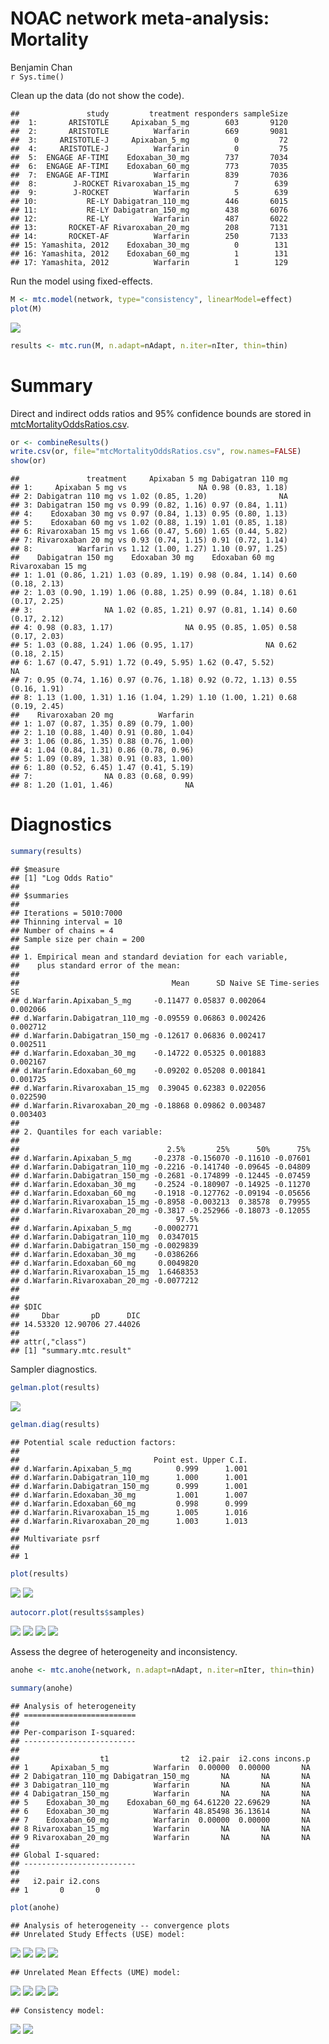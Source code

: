 # NOAC network meta-analysis: Mortality
Benjamin Chan  
`r Sys.time()`  


Clean up the data (do not show the code).


```
##               study         treatment responders sampleSize
##  1:       ARISTOTLE     Apixaban_5_mg        603       9120
##  2:       ARISTOTLE          Warfarin        669       9081
##  3:     ARISTOTLE-J     Apixaban_5_mg          0         72
##  4:     ARISTOTLE-J          Warfarin          0         75
##  5:  ENGAGE AF-TIMI    Edoxaban_30_mg        737       7034
##  6:  ENGAGE AF-TIMI    Edoxaban_60_mg        773       7035
##  7:  ENGAGE AF-TIMI          Warfarin        839       7036
##  8:        J-ROCKET Rivaroxaban_15_mg          7        639
##  9:        J-ROCKET          Warfarin          5        639
## 10:           RE-LY Dabigatran_110_mg        446       6015
## 11:           RE-LY Dabigatran_150_mg        438       6076
## 12:           RE-LY          Warfarin        487       6022
## 13:       ROCKET-AF Rivaroxaban_20_mg        208       7131
## 14:       ROCKET-AF          Warfarin        250       7133
## 15: Yamashita, 2012    Edoxaban_30_mg          0        131
## 16: Yamashita, 2012    Edoxaban_60_mg          1        131
## 17: Yamashita, 2012          Warfarin          1        129
```

Run the model using fixed-effects.


```r
M <- mtc.model(network, type="consistency", linearModel=effect)
plot(M)
```

![](mtcMortality_files/figure-html/mortalityNetwork-1.png) 

```r
results <- mtc.run(M, n.adapt=nAdapt, n.iter=nIter, thin=thin)
```

# Summary

Direct and indirect odds ratios and 95% confidence bounds are stored in
[mtcMortalityOddsRatios.csv](mtcMortalityOddsRatios.csv).


```r
or <- combineResults()
write.csv(or, file="mtcMortalityOddsRatios.csv", row.names=FALSE)
show(or)
```

```
##               treatment     Apixaban 5 mg Dabigatran 110 mg
## 1:     Apixaban 5 mg vs                NA 0.98 (0.83, 1.18)
## 2: Dabigatran 110 mg vs 1.02 (0.85, 1.20)                NA
## 3: Dabigatran 150 mg vs 0.99 (0.82, 1.16) 0.97 (0.84, 1.11)
## 4:    Edoxaban 30 mg vs 0.97 (0.84, 1.13) 0.95 (0.80, 1.13)
## 5:    Edoxaban 60 mg vs 1.02 (0.88, 1.19) 1.01 (0.85, 1.18)
## 6: Rivaroxaban 15 mg vs 1.66 (0.47, 5.60) 1.65 (0.44, 5.82)
## 7: Rivaroxaban 20 mg vs 0.93 (0.74, 1.15) 0.91 (0.72, 1.14)
## 8:          Warfarin vs 1.12 (1.00, 1.27) 1.10 (0.97, 1.25)
##    Dabigatran 150 mg    Edoxaban 30 mg    Edoxaban 60 mg Rivaroxaban 15 mg
## 1: 1.01 (0.86, 1.21) 1.03 (0.89, 1.19) 0.98 (0.84, 1.14) 0.60 (0.18, 2.13)
## 2: 1.03 (0.90, 1.19) 1.06 (0.88, 1.25) 0.99 (0.84, 1.18) 0.61 (0.17, 2.25)
## 3:                NA 1.02 (0.85, 1.21) 0.97 (0.81, 1.14) 0.60 (0.17, 2.12)
## 4: 0.98 (0.83, 1.17)                NA 0.95 (0.85, 1.05) 0.58 (0.17, 2.03)
## 5: 1.03 (0.88, 1.24) 1.06 (0.95, 1.17)                NA 0.62 (0.18, 2.15)
## 6: 1.67 (0.47, 5.91) 1.72 (0.49, 5.95) 1.62 (0.47, 5.52)                NA
## 7: 0.95 (0.74, 1.16) 0.97 (0.76, 1.18) 0.92 (0.72, 1.13) 0.55 (0.16, 1.91)
## 8: 1.13 (1.00, 1.31) 1.16 (1.04, 1.29) 1.10 (1.00, 1.21) 0.68 (0.19, 2.45)
##    Rivaroxaban 20 mg          Warfarin
## 1: 1.07 (0.87, 1.35) 0.89 (0.79, 1.00)
## 2: 1.10 (0.88, 1.40) 0.91 (0.80, 1.04)
## 3: 1.06 (0.86, 1.35) 0.88 (0.76, 1.00)
## 4: 1.04 (0.84, 1.31) 0.86 (0.78, 0.96)
## 5: 1.09 (0.89, 1.38) 0.91 (0.83, 1.00)
## 6: 1.80 (0.52, 6.45) 1.47 (0.41, 5.19)
## 7:                NA 0.83 (0.68, 0.99)
## 8: 1.20 (1.01, 1.46)                NA
```

# Diagnostics


```r
summary(results)
```

```
## $measure
## [1] "Log Odds Ratio"
## 
## $summaries
## 
## Iterations = 5010:7000
## Thinning interval = 10 
## Number of chains = 4 
## Sample size per chain = 200 
## 
## 1. Empirical mean and standard deviation for each variable,
##    plus standard error of the mean:
## 
##                                  Mean      SD Naive SE Time-series SE
## d.Warfarin.Apixaban_5_mg     -0.11477 0.05837 0.002064       0.002066
## d.Warfarin.Dabigatran_110_mg -0.09559 0.06863 0.002426       0.002712
## d.Warfarin.Dabigatran_150_mg -0.12617 0.06836 0.002417       0.002511
## d.Warfarin.Edoxaban_30_mg    -0.14722 0.05325 0.001883       0.002167
## d.Warfarin.Edoxaban_60_mg    -0.09202 0.05208 0.001841       0.001725
## d.Warfarin.Rivaroxaban_15_mg  0.39045 0.62383 0.022056       0.022590
## d.Warfarin.Rivaroxaban_20_mg -0.18868 0.09862 0.003487       0.003403
## 
## 2. Quantiles for each variable:
## 
##                                 2.5%       25%      50%      75%
## d.Warfarin.Apixaban_5_mg     -0.2378 -0.156070 -0.11610 -0.07601
## d.Warfarin.Dabigatran_110_mg -0.2216 -0.141740 -0.09645 -0.04809
## d.Warfarin.Dabigatran_150_mg -0.2681 -0.174899 -0.12445 -0.07459
## d.Warfarin.Edoxaban_30_mg    -0.2524 -0.180907 -0.14925 -0.11270
## d.Warfarin.Edoxaban_60_mg    -0.1918 -0.127762 -0.09194 -0.05656
## d.Warfarin.Rivaroxaban_15_mg -0.8958 -0.003213  0.38578  0.79955
## d.Warfarin.Rivaroxaban_20_mg -0.3817 -0.252966 -0.18073 -0.12055
##                                   97.5%
## d.Warfarin.Apixaban_5_mg     -0.0002771
## d.Warfarin.Dabigatran_110_mg  0.0347015
## d.Warfarin.Dabigatran_150_mg -0.0029839
## d.Warfarin.Edoxaban_30_mg    -0.0386266
## d.Warfarin.Edoxaban_60_mg     0.0049820
## d.Warfarin.Rivaroxaban_15_mg  1.6468353
## d.Warfarin.Rivaroxaban_20_mg -0.0077212
## 
## 
## $DIC
##     Dbar       pD      DIC 
## 14.53320 12.90706 27.44026 
## 
## attr(,"class")
## [1] "summary.mtc.result"
```

Sampler diagnostics.


```r
gelman.plot(results)
```

![](mtcMortality_files/figure-html/mortalityGelman-1.png) 

```r
gelman.diag(results)
```

```
## Potential scale reduction factors:
## 
##                              Point est. Upper C.I.
## d.Warfarin.Apixaban_5_mg          0.999      1.001
## d.Warfarin.Dabigatran_110_mg      1.000      1.001
## d.Warfarin.Dabigatran_150_mg      0.999      1.001
## d.Warfarin.Edoxaban_30_mg         1.001      1.007
## d.Warfarin.Edoxaban_60_mg         0.998      0.999
## d.Warfarin.Rivaroxaban_15_mg      1.005      1.016
## d.Warfarin.Rivaroxaban_20_mg      1.003      1.013
## 
## Multivariate psrf
## 
## 1
```


```r
plot(results)
```

![](mtcMortality_files/figure-html/mortalityTrace-1.png) ![](mtcMortality_files/figure-html/mortalityTrace-2.png) 


```r
autocorr.plot(results$samples)
```

![](mtcMortality_files/figure-html/mortalityAutocorr-1.png) ![](mtcMortality_files/figure-html/mortalityAutocorr-2.png) ![](mtcMortality_files/figure-html/mortalityAutocorr-3.png) ![](mtcMortality_files/figure-html/mortalityAutocorr-4.png) 

Assess the degree of heterogeneity and inconsistency.


```r
anohe <- mtc.anohe(network, n.adapt=nAdapt, n.iter=nIter, thin=thin)
```


```r
summary(anohe)
```

```
## Analysis of heterogeneity
## =========================
## 
## Per-comparison I-squared:
## -------------------------
## 
##                  t1                t2  i2.pair  i2.cons incons.p
## 1     Apixaban_5_mg          Warfarin  0.00000  0.00000       NA
## 2 Dabigatran_110_mg Dabigatran_150_mg       NA       NA       NA
## 3 Dabigatran_110_mg          Warfarin       NA       NA       NA
## 4 Dabigatran_150_mg          Warfarin       NA       NA       NA
## 5    Edoxaban_30_mg    Edoxaban_60_mg 64.61220 22.69629       NA
## 6    Edoxaban_30_mg          Warfarin 48.85498 36.13614       NA
## 7    Edoxaban_60_mg          Warfarin  0.00000  0.00000       NA
## 8 Rivaroxaban_15_mg          Warfarin       NA       NA       NA
## 9 Rivaroxaban_20_mg          Warfarin       NA       NA       NA
## 
## Global I-squared:
## -------------------------
## 
##   i2.pair i2.cons
## 1       0       0
```

```r
plot(anohe)
```

```
## Analysis of heterogeneity -- convergence plots
## Unrelated Study Effects (USE) model:
```

![](mtcMortality_files/figure-html/mortalityAnohe-1.png) ![](mtcMortality_files/figure-html/mortalityAnohe-2.png) ![](mtcMortality_files/figure-html/mortalityAnohe-3.png) ![](mtcMortality_files/figure-html/mortalityAnohe-4.png) 

```
## Unrelated Mean Effects (UME) model:
```

![](mtcMortality_files/figure-html/mortalityAnohe-5.png) ![](mtcMortality_files/figure-html/mortalityAnohe-6.png) ![](mtcMortality_files/figure-html/mortalityAnohe-7.png) ![](mtcMortality_files/figure-html/mortalityAnohe-8.png) 

```
## Consistency model:
```

![](mtcMortality_files/figure-html/mortalityAnohe-9.png) ![](mtcMortality_files/figure-html/mortalityAnohe-10.png) 
